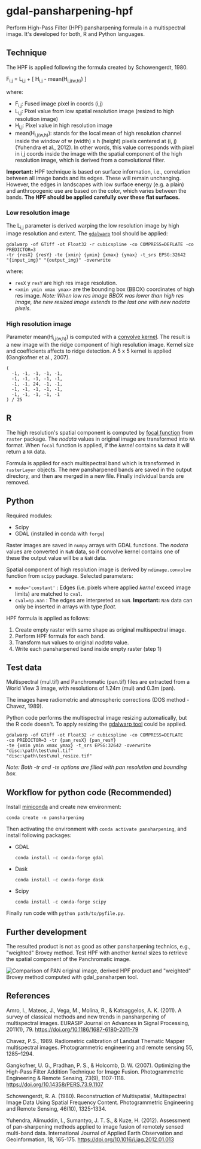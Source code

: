 # gdal-pansharpening-hpf
Perform High-Pass Filter (HPF) pansharpening formula in a multispectral image.
It's developed for both, R and Python languages.

## Technique
The HPF is applied following the formula created by Schowengerdt, 1980. 

F<sub>i,j</sub> = L<sub>i,j</sub> +
[ H<sub>i,j</sub> - mean(H<sub>i,j(w,h)</sub>) ]

where:

* F<sub>i,j</sub>: Fused image pixel in coords (i,j)
* L<sub>i,j</sub>: Pixel value from low spatial resolution image (resized to high resolution image)
* H<sub>i,j</sub>: Pixel value in high resolution image
* mean(H<sub>i,j(w,h)</sub>): stands for the local mean of high resolution
channel inside the window of w (width) x h (height) pixels centered at (i, j) (Yuhendra et al., 2012).
In other words, this value corresponds with pixel in i,j coords inside the image with
the spatial component of the high resolution image, which is derived from a convolutional filter.

**Important:** HPF technique is based on surface information, i.e.,
correlation between all image bands and its edges. These will remain unchanging.
However, the edges in landscapes with low surface energy (e.g. a plain) and 
anthropogenic use are based on the color, which varies between the bands.
**The HPF should be applied carefully over these flat surfaces.**

### Low resolution image

The L<sub>i,j</sub> parameter is derived warping the low resolution image by 
high image resolution and extent. The [`gdalwarp`](https://gdal.org/programs/gdalwarp.html)
tool should be applied:

```
gdalwarp -of GTiff -ot Float32 -r cubicspline -co COMPRESS=DEFLATE -co PREDICTOR=3
-tr {resX} {resY} -te {xmin} {ymin} {xmax} {ymax} -t_srs EPSG:32642
"{input_img}" "{output_img}" -overwrite
```

where:

- `resX` y `resY` are high res image resolution.
- `<xmin ymin xmax ymax>` are the bounding box (BBOX) coordinates of high res image.
*Note: When low res image BBOX was lower than high res image, the new resized
image extends to the last one with new nodata pixels.*

### High resolution image

Parameter mean(H<sub>i,j(w,h)</sub>) is computed with a
[convolve kernel](https://en.wikipedia.org/wiki/Kernel_(image_processing)).
The result is a new image with the ridge component of high resolution image.
Kernel size and coefficients affects to ridge detection.
A 5 x 5 kernel is applied (Gangkofner et al., 2007).

```
(
  -1, -1, -1, -1, -1,
  -1, -1, -1, -1, -1,
  -1, -1, 24, -1, -1,
  -1, -1, -1, -1, -1,
  -1, -1, -1, -1, -1
) / 25
```

## R

The high resolution's spatial component is computed by
[focal function](https://www.rdocumentation.org/packages/raster/versions/3.5-15/topics/focal)
from `raster` package. The *nodata* values in original image
are transformed into `NA` format. When `focal` function is applied,
if the *kernel* contains `NA` data it will return a `NA` data.

Formula is applied for each multispectral band which is transformed
in `rasterLayer` objects. The new pansharpened bands are saved in the
output directory, and then are merged in a new file.
Finally individual bands are removed.

## Python

Required modules:

- Scipy
- GDAL (installed in conda with `forge`)

Raster images are saved in `numpy` arrays with GDAL functions. The *nodata*
values are converted in `NaN` data, so if convolve kernel contains one of
these the output value will be a `NaN` data.

Spatial component of high resolution image is derived by `ndimage.convolve`
function from `scipy` package. Selected parameters:

- `mode='constant'` : Edges (i.e. pixels where applied *kernel*
exceed image limits) are matched to `cval`.
- `cval=np.nan` : The edges are interpreted as `NaN`. **Important:**
`NaN` data can only be inserted in arrays with type *float*.

HPF formula is applied as follows:

1. Create empty raster with same shape as original multispectral image.
2. Perform HPF formula for each band.
3. Transform `NaN` values to original *nodata* value.
4. Write each pansharpened band inside empty raster (step 1) 

## Test data

Multispectral (mul.tif) and Panchromatic (pan.tif) files are extracted from a World View 3 image, with resolutions of 1.24m (mul) and 0.3m (pan).

The images have radiometric and atmospheric corrections (DOS method - Chavez, 1989).

Python code performs the multispectral image resizing automatically, but the R code doesn't. To apply resizing the
[gdalwarp tool](https://gdal.org/programs/gdalwarp.html) could be applied.

```
gdalwarp -of GTiff -ot Float32 -r cubicspline -co COMPRESS=DEFLATE
-co PREDICTOR=3 -tr {pan_resX} {pan_resY}
-te {xmin ymin xmax ymax} -t_srs EPSG:32642 -overwrite
"disc:\path\test\mul.tif"
"disc:\path\test\mul_resize.tif"
```

*Note: Both -tr and -te options are filled with pan resolution and bounding box.*

## Workflow for python code (Recommended)

Install [miniconda](https://docs.conda.io/en/latest/miniconda.html) and
create new environment:

```
conda create -n pansharpening
```

Then activating the environment with `conda activate pansharpening`, and install
following packages:

- GDAL
    ```
    conda install -c conda-forge gdal
    ```
- Dask
    ```
    conda install -c conda-forge dask
    ```
- Scipy
    ```
    conda install -c conda-forge scipy
    ```

Finally run code with `python path/to/pyfile.py`.

## Further development

The resulted product is not as good as other pansharpening technics, e.g.,
"weighted" Brovey method. Test HPF with another *kernel* sizes to retrieve
the spatial component of the Panchromatic image.

![Comparison of PAN original image, derived HPF product and "weighted" Brovey
method computed with gdal_pansharpen tool.](pansharp_comp.png)

## References

Amro, I., Mateos, J., Vega, M., Molina, R., & Katsaggelos, A. K. (2011). A survey of classical methods and new trends in pansharpening of multispectral images. EURASIP Journal on Advances in Signal Processing, 2011(1), 79. https://doi.org/10.1186/1687-6180-2011-79

Chavez, P.S., 1989. Radiometric calibration of Landsat Thematic Mapper multispectral images. Photogrammetric engineering and remote sensing 55, 1285–1294.

Gangkofner, U. G., Pradhan, P. S., & Holcomb, D. W. (2007). Optimizing the High-Pass Filter Addition Technique for Image Fusion. Photogrammetric Engineering & Remote Sensing, 73(9), 1107-1118. https://doi.org/10.14358/PERS.73.9.1107

Schowengerdt, R. A. (1980). Reconstruction of Multispatial, MuItispectraI Image Data Using Spatial Frequency Content. Photogrammetric Engineering and Remote Sensing, 46(10), 1325-1334.

Yuhendra, Alimuddin, I., Sumantyo, J. T. S., & Kuze, H. (2012). Assessment of pan-sharpening methods applied to image fusion of remotely sensed multi-band data. International Journal of Applied Earth Observation and Geoinformation, 18, 165-175. https://doi.org/10.1016/j.jag.2012.01.013

